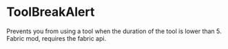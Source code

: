 # ToolBreakAlert
Prevents you from using a tool when the duration of the tool is lower than 5.
Fabric mod, requires the fabric api.
